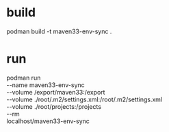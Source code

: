 # build
podman build -t maven33-env-sync .

# run
podman run \
--name maven33-env-sync \
--volume /export/maven33:/export \
--volume ./root/.m2/settings.xml:/root/.m2/settings.xml \
--volume ./root/projects:/projects \
--rm \
localhost/maven33-env-sync
